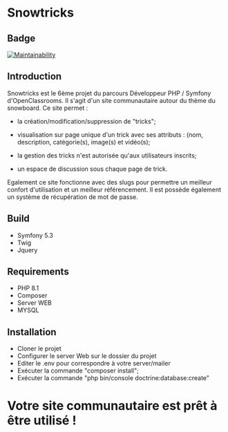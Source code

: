 # Snowtricks 

## Badge

[![Maintainability](https://api.codeclimate.com/v1/badges/46101176e618848b4b79/maintainability)](https://codeclimate.com/github/JoDeyme/SnowtricksOCP6/maintainability)

## Introduction

Snowtricks est le 6ème projet du parcours Développeur PHP / Symfony d'OpenClassrooms. 
Il s'agit d'un site communautaire autour du thème du snowboard. 
Ce site permet : 
- la création/modification/suppression de "tricks";
- visualisation sur page unique d'un trick avec ses attributs : (nom, description, catégorie(s), image(s) et vidéo(s);
				 
- la gestion des tricks n'est autorisée qu'aux utilisateurs inscrits;
- un espace de discussion sous chaque page de trick.

Egalement ce site fonctionne avec des slugs pour permettre un meilleur confort d'utilisation et un meilleur référencement. Il est possède également un système de récupération de mot de passe.

## Build

- Symfony 5.3
- Twig
- Jquery

## Requirements

- PHP 8.1
- Composer
- Server WEB
- MYSQL

## Installation 
- Cloner le projet
- Configurer le server Web sur le dossier du projet
- Editer le .env pour correspondre à votre server/mailer
- Exécuter  la commande "composer install";
- Exécuter la commande "php bin/console doctrine:database:create"

# Votre site communautaire est prêt à être utilisé !
